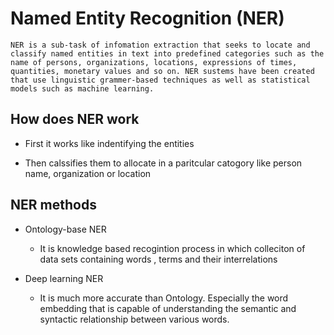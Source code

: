 # Named Entity Recognition (NER)

    NER is a sub-task of infomation extraction that seeks to locate and classify named entities in text into predefined categories such as the name of persons, organizations, locations, expressions of times, quantities, monetary values and so on. NER sustems have been created that use linguistic grammer-based techniques as well as statistical models such as machine learning.

## How does NER work

 * First it works like indentifying the entities

 * Then calssifies them to allocate in a paritcular catogory like person name, organization or location

## NER methods

 * Ontology-base NER

    * It is knowledge based recogintion process in which colleciton of data sets containing words , terms and their interrelations

* Deep learning NER

    * It is much more accurate than Ontology. Especially the word embedding that is capable of understanding the semantic and syntactic relationship between various words.

